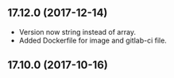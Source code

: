 ## 17.12.0 (2017-12-14)

- Version now string instead of array.
- Added Dockerfile for image and gitlab-ci file.

## 17.10.0 (2017-10-16) 
